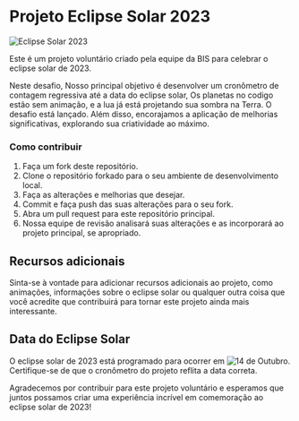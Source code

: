 # Projeto Eclipse Solar 2023

![Eclipse Solar 2023](https://images3.alphacoders.com/273/273877.jpg)

Este é um projeto voluntário criado pela equipe da BIS para celebrar o eclipse solar de 2023. 

Neste desafio, Nosso principal objetivo é desenvolver um cronômetro de contagem regressiva até a data do eclipse solar, Os planetas no codigo estão sem animação, e a lua já está projetando sua sombra na Terra. O desafio está lançado. Além disso, encorajamos a aplicação de melhorias significativas, explorando sua criatividade ao máximo.

### Como contribuir

1. Faça um fork deste repositório.
2. Clone o repositório forkado para o seu ambiente de desenvolvimento local.
3. Faça as alterações e melhorias que desejar.
4. Commit e faça push das suas alterações para o seu fork.
5. Abra um pull request para este repositório principal.
6. Nossa equipe de revisão analisará suas alterações e as incorporará ao projeto principal, se apropriado.

## Recursos adicionais

Sinta-se à vontade para adicionar recursos adicionais ao projeto, como animações, informações sobre o eclipse solar ou qualquer outra coisa que você acredite que contribuirá para tornar este projeto ainda mais interessante.

## Data do Eclipse Solar

O eclipse solar de 2023 está programado para ocorrer em ![14 de Outubro](https://forest-gis.com/2023/08/eclipse-solar-de-14-de-outubro-2023-veja-onde-podera-ser-visto-no-brasil.html/). Certifique-se de que o cronômetro do projeto reflita a data correta.

Agradecemos por contribuir para este projeto voluntário e esperamos que juntos possamos criar uma experiência incrível em comemoração ao eclipse solar de 2023!
